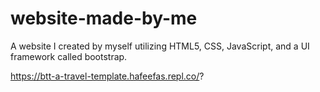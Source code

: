 # website-made-by-me
A website I created by myself utilizing HTML5, CSS, JavaScript, and a UI framework called bootstrap.

https://btt-a-travel-template.hafeefas.repl.co/?
